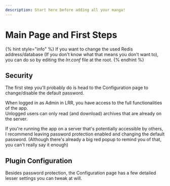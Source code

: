 ```yaml
---
description: Start here before adding all your manga!
---
```


# Main Page and First Steps

{% hint style="info" %}
If you want to change the used Redis address/database \(If you don't know what that means you don't want to\), you can do so by editing the _lrr.conf_ file at the root.
{% endhint %}

## Security

The first step you'll probably do is head to the Configuration page to change/disable the default password.

When logged in as Admin in LRR, you have access to the full functionalities of the app.  
Unlogged users can only read \(and download\) archives that are already on the server.

If you're running the app on a server that's potentially accessible by others, I recommend leaving password protection enabled and changing the default password. \(Although there's already a big red popup to remind you of that, you can't really say it enough\)

## Plugin Configuration

Besides password protection, the Configuration page has a few detailed lesser settings you can tweak at will.

